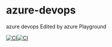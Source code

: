 # azure-devops
azure devops
Edited by azure Playground

[![CI](https://github.com/manojkumar1053/azure-devops/actions/workflows/main.yml/badge.svg?branch=main&event=status)](https://github.com/manojkumar1053/azure-devops/actions/workflows/main.yml)[![CI](https://github.com/manojkumar1053/azure-devops/actions/workflows/main.yml/badge.svg)](https://github.com/manojkumar1053/azure-devops/actions/workflows/main.yml)
